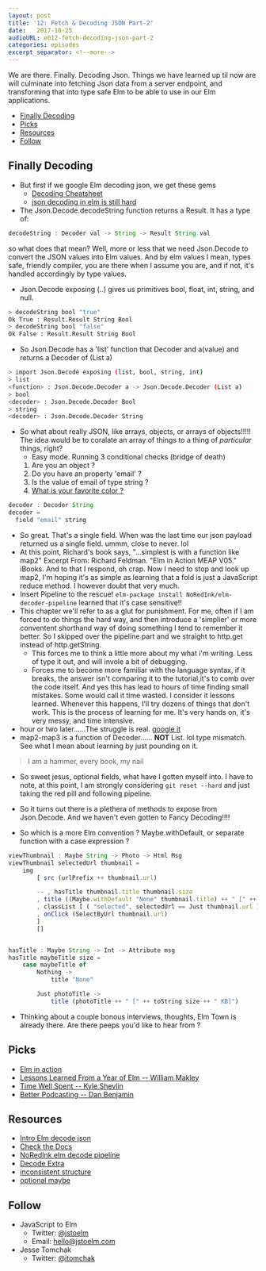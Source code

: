 ```yaml
---
layout: post
title: '12: Fetch & Decoding JSON Part-2'
date:   2017-10-25
audioURL: e012-fetch-decoding-json-part-2
categories: episodes
excerpt_separator: <!--more-->
---
```

We are there. Finally. Decoding Json. Things we have learned up til now are will culminate into fetching Json data from a server endpoint, and transforming that into type safe Elm to be able to use in our Elm applications.  
<!--more-->
<!-- TOC -->

- [Finally Decoding](#finally-decoding)
- [Picks](#picks)
- [Resources](#resources)
- [Follow](#follow)

<!-- /TOC -->

## Finally Decoding
* But first if we google Elm decoding json, we get these gems
  * [Decoding Cheatsheet](https://gist.github.com/yang-wei/0a1cea1194a244aa9be6)
  * [json decoding in elm is still hard](https://medium.com/@eeue56/json-decoding-in-elm-is-still-difficult-cad2d1fb39ae)
* The Json.Decode.decodeString function returns a Result. It has a type of:
```js 
decodeString : Decoder val -> String -> Result String val
``` 
  so what does that mean? Well, more or less that we need Json.Decode to convert the JSON values into Elm values. And by elm values I mean, types safe, friendly compiler, you are there when I assume you are, and if not, it's handled accordingly by type values.
* Json.Decode exposing (..) gives us primitives bool, float, int, string, and null. 

```bash
> decodeString bool "true"
Ok True : Result.Result String Bool
> decodeString bool "false"
Ok False : Result.Result String Bool
```
* So Json.Decode has a 'list' function that Decoder and a(value) and returns a Decoder of (List a)

```bash
> import Json.Decode exposing (list, bool, string, int)
> list
<function> : Json.Decode.Decoder a -> Json.Decode.Decoder (List a)
> bool
<decoder> : Json.Decode.Decoder Bool
> string
<decoder> : Json.Decode.Decoder String
```

* So what about really JSON, like arrays, objects, or arrays of objects!!!!! The idea would be to coralate an array of things to a thing of _particular_ things, right? 
  *  Easy mode. Running 3 conditional checks (bridge of death)
    1. Are you an object ?
    2. Do you have an property 'email' ?
    3. Is the value of email of type string ?
    4. [What is your favorite color ?](https://www.youtube.com/watch?v=pWS8Mg-JWSg)
```js
decoder : Decoder String
decoder = 
  field "email" string 
```
* So great. That's a single field. When was the last time our json payload returned us a single field. ummm, close to never. lol
* At this point, Richard's book says, "...simplest is with a function like map2"
Excerpt From: Richard Feldman. "Elm in Action MEAP V05." iBooks. And to that I respond, oh crap. Now I need to stop and look up map2, I'm hoping it's as simple as learning that a fold is just a JavaScript reduce method. I however doubt that very much. 
* Insert Pipeline to the rescue! ```elm-package install NoRedInk/elm-decoder-pipeline``` learned that it's case sensitive!!
* This chapter we'll refer to as a glut for punishment. For me, often if I am forced to do things the hard way, and then introduce a 'simplier' or more conventent shorthand way of doing something I tend to remember it better. So I skipped over the pipeline part and we straight to http.get instead of http.getString. 
  * This forces me to think a little more about my what i'm writing. Less of type it out, and will invole a bit of debugging. 
  * Forces me to become more familiar with the language syntax, if it breaks, the answer isn't comparing it to the tutorial,it's to comb over the code itself. And yes this has lead to hours of time finding small mistakes. Some would call it time wasted. I consider it lessons learned. Whenever this happens, I'll try dozens of things that don't work. This is the process of learning for me. It's very hands on, it's very messy, and time intensive. 
* hour or two later......The struggle is real. [google it](http://package.elm-lang.org/packages/elm-lang/core/5.1.1/Json-Decode#map2)
* map2-map3 is a function of Decoder...... **NOT** List. lol type mismatch. See what I mean about learning by just pounding on it.
> I am a hammer, every book, my nail
* So sweet jesus, optional fields, what have I gotten myself into. I have to note, at this point, I am strongly considering ```git reset --hard``` and just taking the red pill and following pipeline. 
* So it turns out there is a plethera of methods to expose from Json.Decode. And we haven't even gotten to Fancy Decoding!!!!

* So which is a more Elm convention ? Maybe.withDefault, or separate function with a case expression ? 
```js
viewThumbnail : Maybe String -> Photo -> Html Msg
viewThumbnail selectedUrl thumbnail =
    img
        [ src (urlPrefix ++ thumbnail.url)

        -- , hasTitle thumbnail.title thumbnail.size
        , title ((Maybe.withDefault "None" thumbnail.title) ++ " [" ++ toString thumbnail.size ++ " KB]")
        , classList [ ( "selected", selectedUrl == Just thumbnail.url ) ]
        , onClick (SelectByUrl thumbnail.url)
        ]
        []


hasTitle : Maybe String -> Int -> Attribute msg
hasTitle maybeTitle size =
    case maybeTitle of
        Nothing ->
            title "None"

        Just photoTitle ->
            title (photoTitle ++ " [" ++ toString size ++ " KB]")
```

* Thinking about a couple bonous interviews, thoughts, Elm Town is already there. Are there peeps you'd like to hear from ? 

## Picks
* [Elm in action](https://www.manning.com/books/elm-in-action)
* [Lessons Learned From a Year of Elm -- William Makley](https://gist.github.com/wmakley/710183095662dae473092a0e5f294f24)
* [Time Well Spent -- Kyle Shevlin](https://kyleshevlin.com/time-well-spent/)
* [Better Podcasting -- Dan Benjamin](http://podcastmethod.co/)

## Resources
* [Intro Elm decode json](https://guide.elm-lang.org/interop/json.html)
* [Check the Docs](http://package.elm-lang.org/packages/elm-lang/core/5.1.1/Json-Decode)
* [NoRedInk elm decode pipeline](https://github.com/NoRedInk/elm-decode-pipeline)
* [Decode Extra](https://robots.thoughtbot.com/decoding-json-structures-with-elm)
* [inconsistent structure](http://package.elm-lang.org/packages/elm-lang/core/5.1.1/Json-Decode#inconsistent-structure)
* [optional maybe](http://rundis.github.io/blog/2016/elm_maybe.html)

## Follow
* JavaScript to Elm
  * Twitter: [@jstoelm](https://twitter.com/jstoelm)
  * Email: [hello@jstoelm.com](mailto:hello@jstoelm.com)
* Jesse Tomchak
  * Twitter: [@jtomchak](https://twitter.com/jtomchak)

